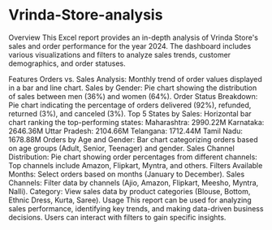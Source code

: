 # Vrinda-Store-analysis

Overview
This Excel report provides an in-depth analysis of Vrinda Store's sales and order performance for the year 2024. The dashboard includes various visualizations and filters to analyze sales trends, customer demographics, and order statuses.

Features
Orders vs. Sales Analysis: Monthly trend of order values displayed in a bar and line chart.
Sales by Gender: Pie chart showing the distribution of sales between men (36%) and women (64%).
Order Status Breakdown: Pie chart indicating the percentage of orders delivered (92%), refunded, returned (3%), and canceled (3%).
Top 5 States by Sales: Horizontal bar chart ranking the top-performing states:
Maharashtra: 2990.22M
Karnataka: 2646.36M
Uttar Pradesh: 2104.66M
Telangana: 1712.44M
Tamil Nadu: 1678.88M
Orders by Age and Gender: Bar chart categorizing orders based on age groups (Adult, Senior, Teenager) and gender.
Sales Channel Distribution: Pie chart showing order percentages from different channels:
Top channels include Amazon, Flipkart, Myntra, and others.
Filters Available
Months: Select orders based on months (January to December).
Sales Channels: Filter data by channels (Ajio, Amazon, Flipkart, Meesho, Myntra, Nalli).
Category: View sales data by product categories (Blouse, Bottom, Ethnic Dress, Kurta, Saree).
Usage
This report can be used for analyzing sales performance, identifying key trends, and making data-driven business decisions.
Users can interact with filters to gain specific insights.

